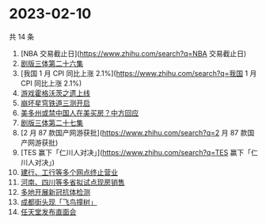 # 2023-02-10

共 14 条

<!-- BEGIN -->
<!-- 最后更新时间 Fri Feb 10 2023 22:11:42 GMT+0800 (China Standard Time) -->

1. [NBA 交易截止日](https://www.zhihu.com/search?q=NBA 交易截止日)
1. [剧版三体第二十六集](https://www.zhihu.com/search?q=剧版三体第二十六集)
1. [我国 1 月 CPI 同比上涨 2.1%](https://www.zhihu.com/search?q=我国 1 月 CPI
   同比上涨 2.1%)
1. [游戏霍格沃茨之遗上线](https://www.zhihu.com/search?q=游戏霍格沃茨之遗上线)
1. [崩坏星穹铁道三测开启](https://www.zhihu.com/search?q=崩坏星穹铁道三测开启)
1. [美多州或禁中国人在美买房？中方回应](https://www.zhihu.com/search?q=美多州或禁中国人在美买房？中方回应)
1. [剧版三体第二十七集](https://www.zhihu.com/search?q=剧版三体第二十七集)
1. [2 月 87 款国产网游获批](https://www.zhihu.com/search?q=2 月 87
   款国产网游获批)
1. [TES 赢下「仁川人对决」](https://www.zhihu.com/search?q=TES
   赢下「仁川人对决」)
1. [建行、工行等多个网点终止营业](https://www.zhihu.com/search?q=建行、工行等多个网点终止营业)
1. [河南、四川等多省拟试点现房销售](https://www.zhihu.com/search?q=河南、四川等多省拟试点现房销售)
1. [多地开展新冠抗体检测](https://www.zhihu.com/search?q=多地开展新冠抗体检测)
1. [成都街头现「飞鸟撞树」](https://www.zhihu.com/search?q=成都街头现「飞鸟撞树」)
1. [任天堂发布直面会](https://www.zhihu.com/search?q=任天堂发布直面会)

<!-- END -->
